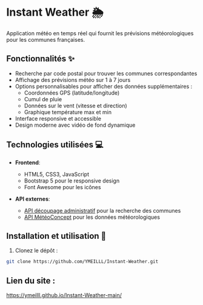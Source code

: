 # Instant Weather 🌦️

Application météo en temps réel qui fournit les prévisions météorologiques pour les communes françaises.

## Fonctionnalités ✨

- Recherche par code postal pour trouver les communes correspondantes
- Affichage des prévisions météo sur 1 à 7 jours
- Options personnalisables pour afficher des données supplémentaires :
  - Coordonnées GPS (latitude/longitude)
  - Cumul de pluie
  - Données sur le vent (vitesse et direction)
  - Graphique température max et min
- Interface responsive et accessible
- Design moderne avec vidéo de fond dynamique

## Technologies utilisées 💻

- **Frontend**:
  - HTML5, CSS3, JavaScript
  - Bootstrap 5 pour le responsive design
  - Font Awesome pour les icônes

- **API externes**:
  - [API découpage administratif](https://geo.api.gouv.fr/decoupage-administratif/communes) pour la recherche des communes
  - [API MétéoConcept](https://api.meteo-concept.com/) pour les données météorologiques

## Installation et utilisation 🚀

1. Clonez le dépôt :
```bash
git clone https://github.com/YMEILLL/Instant-Weather.git
```
## Lien du site : 
https://ymeilll.github.io/Instant-Weather-main/ 
